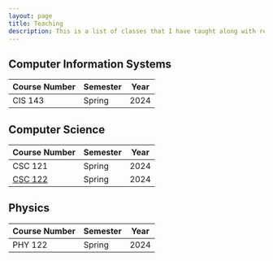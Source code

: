 ```yaml
---
layout: page
title: Teaching
description: This is a list of classes that I have taught along with resources for each of them.
---
```


## Computer Information Systems

| Course Number | Semester | Year |
| ------------- | -------- | ---- |
| CIS 143       | Spring   | 2024 |

## Computer Science

| Course Number | Semester | Year |
| ------------- | -------- | ---- |
| CSC 121       | Spring   | 2024 |
| [CSC 122](./2024/spring/csc/122/index.html) | Spring   | 2024 |

## Physics

| Course Number | Semester | Year |
| ------------- | -------- | ---- |
| PHY 122       | Spring   | 2024 |
